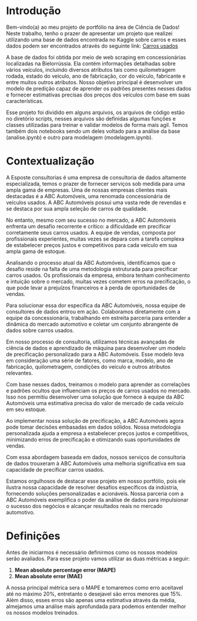 # Introdução

Bem-vindo(a) ao meu projeto de portfólio na área de Ciência de Dados! Neste trabalho, tenho o prazer de apresentar um projeto que realizei utilizando uma base de dados encontrada no Kaggle sobre carros e esses dados podem ser encontrados através do seguinte link: <a href="https://www.kaggle.com/datasets/lepchenkov/usedcarscatalog">Carros usados</a>

A base de dados foi obtida por meio de web scraping em concessionárias localizadas na Bielorrússia. Ela contém informações detalhadas sobre vários veículos, incluindo diversos atributos tais como quilometragem rodada, estado do veículo, ano de fabricação, cor do veículo, fabricante e entre muitos outros atributos. Nosso objetivo principal é desenvolver um modelo de predição capaz de aprender os padrões presentes nesses dados e fornecer estimativas precisas dos preços dos veículos com base em suas características.

Esse projeto foi dividido em alguns arquivos, os arquivos de código estão no diretório scripts, nesses arquivos são definidas algumas funções e classes utilizadas para treinar e validar modelos de forma mais agil. Temos também dois notebooks sendo um deles voltado para a análise da base (analise.ipynb) e outro para modelagem (modelagem.ipynb).

# Contextualização

A Esposte consultorias é uma empresa de consultoria de dados altamente especializada, temos o prazer de fornecer serviços sob medida para uma ampla gama de empresas. Uma de nossas empresas clientes mais destacadas é a ABC Automóveis, uma renomada concessionária de veículos usados. A ABC Automóveis possui uma vasta rede de revendas e se destaca por sua ampla seleção de carros de qualidade.

No entanto, mesmo com seu sucesso no mercado, a ABC Automóveis enfrenta um desafio recorrente e crítico: a dificuldade em precificar corretamente seus carros usados. A equipe de vendas, composta por profissionais experientes, muitas vezes se depara com a tarefa complexa de estabelecer preços justos e competitivos para cada veículo em sua ampla gama de estoque.

Analisando o processo atual da ABC Automóveis, identificamos que o desafio reside na falta de uma metodologia estruturada para precificar carros usados. Os profissionais da empresa, embora tenham conhecimento e intuição sobre o mercado, muitas vezes cometem erros na precificação, o que pode levar a prejuízos financeiros e à perda de oportunidades de vendas.

Para solucionar essa dor específica da ABC Automóveis, nossa equipe de consultores de dados entrou em ação. Colaboramos diretamente com a equipe da concessionária, trabalhando em estreita parceria para entender a dinâmica do mercado automotivo e coletar um conjunto abrangente de dados sobre carros usados.

Em nosso processo de consultoria, utilizamos técnicas avançadas de ciência de dados e aprendizado de máquina para desenvolver um modelo de precificação personalizado para a ABC Automóveis. Esse modelo leva em consideração uma série de fatores, como marca, modelo, ano de fabricação, quilometragem, condições do veículo e outros atributos relevantes.

Com base nesses dados, treinamos o modelo para aprender as correlações e padrões ocultos que influenciam os preços de carros usados no mercado. Isso nos permitiu desenvolver uma solução que fornece à equipe da ABC Automóveis uma estimativa precisa do valor de mercado de cada veículo em seu estoque.

Ao implementar nossa solução de precificação, a ABC Automóveis agora pode tomar decisões embasadas em dados sólidos. Nossa metodologia personalizada ajuda a empresa a estabelecer preços justos e competitivos, minimizando erros de precificação e otimizando suas oportunidades de vendas.

Com essa abordagem baseada em dados, nossos serviços de consultoria de dados trouxeram à ABC Automóveis uma melhoria significativa em sua capacidade de precificar carros usados.

Estamos orgulhosos de destacar esse projeto em nosso portfólio, pois ele ilustra nossa capacidade de resolver desafios específicos da indústria, fornecendo soluções personalizadas e acionáveis. Nossa parceria com a ABC Automóveis exemplifica o poder da análise de dados para impulsionar o sucesso dos negócios e alcançar resultados reais no mercado automotivo.


# Definições

Antes de iniciarmos é necessário definirmos como os nossos modelos serão avaliados. Para esse projeto vamos utilizar as duas métricas a seguir:

1. **Mean absolute percentage error (MAPE)**
2. **Mean absolute error (MAE)**

A nossa principal métrica sera o MAPE e tomaremos como erro aceitavel até no máximo 20%, entretanto o desejavel são erros menores que 15%. Além disso, esses erros são apenas uma estimativa através da média, almejamos uma análise mais aprofundada para podemos entender melhor os nossos modelos treinados.